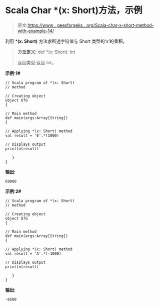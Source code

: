 # Scala Char *(x: Short)方法，示例

> 原文:[https://www . geesforgeks . org/Scala-char-x-short-method-with-example-14/](https://www.geeksforgeeks.org/scala-char-x-short-method-with-example-14/)

利用 ***(x: Short)** 方法求所述字符值与 Short 类型的‘x’的乘积。

> **方法定义:** def *(x: Short): Int
> 
> 返回类型:返回 Int。

**示例:1#**

```
// Scala program of *(x: Short)
// method

// Creating object
object GfG
{  

// Main method
def main(args:Array[String])
{

// Applying *(x: Short) method 
val result = 'E'.*(1000)

// Displays output
println(result)

   }
} 
```

**输出:**

```
69000

```

**示例:2#**

```
// Scala program of *(x: Short)
// method

// Creating object
object GfG
{  

// Main method
def main(args:Array[String])
{

// Applying *(x: Short) method
val result = 'A'.*(-1000)

// Displays output
println(result)

   }
} 
```

**输出:**

```
-6500

```